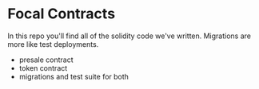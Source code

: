 # Focal Contracts
In this repo you'll find all of the solidity code we've written.
Migrations are more like test deployments.

- presale contract
- token contract
- migrations and test suite for both
